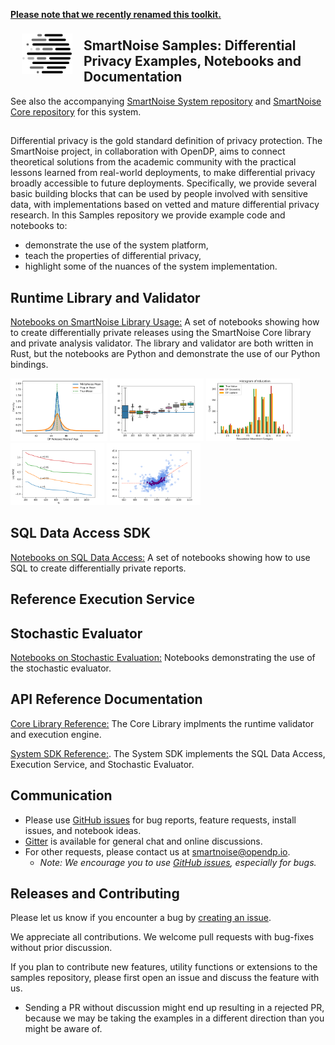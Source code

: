 [**Please note that we recently renamed this toolkit.**](https://projects.iq.harvard.edu/opendp/blog/building-inclusive-community)

<a href="https://www.linkedin.com/pulse/microsoft-harvards-institute-quantitative-social-science-john-kahan/"><img src="images/SmartNoise/SVG/LogoMark_color.svg" align="left" height="65" vspace="8" hspace="18"></a>
## SmartNoise Samples: Differential Privacy Examples, Notebooks and Documentation
See also the accompanying [SmartNoise System repository](https://github.com/opendifferentialprivacy/smartnoise-system) and [SmartNoise Core repository](https://github.com/opendifferentialprivacy/smartnoise-core) for this system.

##

Differential privacy is the gold standard definition of privacy protection.  The SmartNoise project, in collaboration with OpenDP, aims to connect theoretical solutions from the academic community with the practical lessons learned from real-world deployments, to make differential privacy broadly accessible to future deployments.  Specifically, we provide several basic building blocks that can be used by people involved with sensitive data, with implementations based on vetted and mature differential privacy research.  In this Samples repository we provide example code and notebooks to:
* demonstrate the use of the system platform, 
* teach the properties of differential privacy, 
* highlight some of the nuances of the system implementation.

## Runtime Library and Validator
[Notebooks on SmartNoise Library Usage:](https://github.com/opendifferentialprivacy/smartnoise-samples/tree/master/analysis) A set of notebooks showing how to create differentially private releases using the SmartNoise Core library and private analysis validator.  The library and validator are both written in Rust, but the notebooks are Python and demonstrate the use of our Python bindings.

[<img src="images/figs/plugin_mean_comparison.png" alt="Relative error distributions" height="100">](https://github.com/opendifferentialprivacy/smartnoise-samples/tree/master/analysis)
[<img src="images/figs/example_size.png" alt="Release box plots" height="100">](https://github.com/opendifferentialprivacy/smartnoise-samples/tree/master/analysis)
[<img src="images/figs/example_education.png" alt="Histogram releases" height="100">](https://github.com/opendifferentialprivacy/smartnoise-samples/tree/master/analysis)
[<img src="images/figs/example_utility.png" alt="Utility simulations" height="100">](https://github.com/opendifferentialprivacy/smartnoise-samples/tree/master/analysis)
[<img src="images/figs/example_simulations.png" alt="Bias simulations" height="100">](https://github.com/opendifferentialprivacy/smartnoise-samples/tree/master/analysis)

## SQL Data Access SDK

[Notebooks on SQL Data Access:](https://github.com/opendifferentialprivacy/smartnoise-samples/tree/master/data) A set of notebooks showing how to use SQL to create differentially private reports.

## Reference Execution Service

## Stochastic Evaluator

[Notebooks on Stochastic Evaluation:](https://github.com/opendifferentialprivacy/smartnoise-samples/tree/master/evaluator) Notebooks demonstrating the use of the stochastic evaluator.

## API Reference Documentation

[Core Library Reference:](https://opendifferentialprivacy.github.io/smartnoise-core/) The Core Library implments the runtime validator and execution engine.

[System SDK Reference:](https://opendifferentialprivacy.github.io/smartnoise-samples/docs/api/system/). The System SDK implements the SQL Data Access, Execution Service, and Stochastic Evaluator.

## Communication

- Please use [GitHub issues](https://github.com/opendifferentialprivacy/smartnoise-samples/issues) for bug reports, feature requests, install issues, and notebook ideas.
- [Gitter](https://gitter.im/opendifferentialprivacy/SmartNoise) is available for general chat and online discussions.
- For other requests, please contact us at [smartnoise@opendp.io](mailto:smartnoise@opendp.io).
  - _Note: We encourage you to use [GitHub issues](https://github.com/opendifferentialprivacy/smartnoise-samples/issues), especially for bugs._

## Releases and Contributing

Please let us know if you encounter a bug by [creating an issue](https://github.com/opendifferentialprivacy/smartnoise-samples/issues).

We appreciate all contributions. We welcome pull requests with bug-fixes without prior discussion.

If you plan to contribute new features, utility functions or extensions to the samples repository, please first open an issue and discuss the feature with us.
  - Sending a PR without discussion might end up resulting in a rejected PR, because we may be taking the examples in a different direction than you might be aware of.
